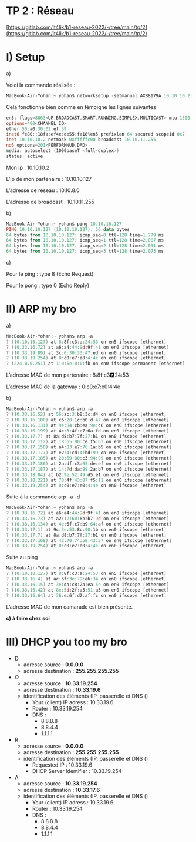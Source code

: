 # TP 2 : Réseau

[https://gitlab.com/it4lik/b1-reseau-2022/-/tree/main/tp/2](https://gitlab.com/it4lik/b1-reseau-2022/-/tree/main/tp/2)

# I) Setup

a)

Voici la commande réalisée :

```powershell
MacBook-Air-Yohan:~ yohan$ networksetup -setmanual AX88179A 10.10.10.2 255.255.252.0 10.33.19.254
```

Cela fonctionne bien comme en témoigne les lignes suivantes 

```powershell
en5: flags=8863<UP,BROADCAST,SMART,RUNNING,SIMPLEX,MULTICAST> mtu 1500
options=400<CHANNEL_IO>
ether 50:a0:30:02:ef:59
inet6 fe80::18fa:ef4e:de55:fa18%en5 prefixlen 64 secured scopeid 0x7
inet 10.10.10.2 netmask 0xfffffc00 broadcast 10.10.11.255
nd6 options=201<PERFORMNUD,DAD>
media: autoselect (1000baseT <full-duplex>)
status: active
```

Mon ip : 10.10.10.2

L’ip de mon partenaire : 10.10.10.127

L’adresse de réseau : 10.10.8.0

L’adresse de broadcast : 10.10.11.255

b)

```powershell
MacBook-Air-Yohan:~ yohan$ ping 10.10.10.127
PING 10.10.10.127 (10.10.10.127): 56 data bytes
64 bytes from 10.10.10.127: icmp_seq=0 ttl=128 time=1.779 ms
64 bytes from 10.10.10.127: icmp_seq=1 ttl=128 time=2.007 ms
64 bytes from 10.10.10.127: icmp_seq=2 ttl=128 time=2.031 ms
64 bytes from 10.10.10.127: icmp_seq=3 ttl=128 time=2.073 ms
```

c)

Pour le ping : type 8 (Echo Request)

Pour le pong : type 0 (Echo Reply)

# II) ARP my bro

a) 

```powershell
MacBook-Air-Yohan:~ yohan$ arp -a
? (10.10.10.127) at 8:8f:c3:a:24:53 on en5 ifscope [ethernet]
? (10.33.16.72) at a6:a4:44:9d:9f:41 on en0 ifscope [ethernet]
? (10.33.19.89) at 3c:6:30:33:47:ed on en0 ifscope [ethernet]
? (10.33.19.254) at 0:c0:e7:e0:4:4e on en0 ifscope [ethernet]
? (224.0.0.251) at 1:0:5e:0:0:fb on en0 ifscope permanent [ethernet]
```

L’adresse MAC de mon partenaire : 8:8f:c3:a:24:53

L’adresse MAC de la gateway : 0:c0:e7:e0:4:4e

b)

```powershell
MacBook-Air-Yohan:~ yohan$ arp -a
? (10.33.16.52) at 56:ac:3:b8:3c:d4 on en0 ifscope [ethernet]
? (10.33.16.100) at c6:20:1c:b0:d:47 on en0 ifscope [ethernet]
? (10.33.16.131) at 9e:84:cb:ea:9e:c6 on en0 ifscope [ethernet]
? (10.33.16.199) at 4c:3:4f:e7:6a:fd on en0 ifscope [ethernet]
? (10.33.17.7) at 8a:d8:b7:7f:27:b1 on en0 ifscope [ethernet]
? (10.33.17.112) at 18:65:90:ce:f5:63 on en0 ifscope [ethernet]
? (10.33.17.150) at a4:83:e7:76:1a:b5 on en0 ifscope [ethernet]
? (10.33.17.177) at e2:4:cd:4:bd:99 on en0 ifscope [ethernet]
? (10.33.17.185) at 20:69:80:c3:94:99 on en0 ifscope [ethernet]
? (10.33.17.186) at 2a:df:c3:65:de:ef on en0 ifscope [ethernet]
? (10.33.17.187) at 14:7d:da:99:2a:b7 on en0 ifscope [ethernet]
? (10.33.18.84) at b2:9e:52:49:d5:e1 on en0 ifscope [ethernet]
? (10.33.18.221) at 78:4f:43:87:f5:11 on en0 ifscope [ethernet]
? (10.33.19.254) at 0:c0:e7:e0:4:4e on en0 ifscope [ethernet]
```

Suite à la commande arp -a -d 

```powershell
MacBook-Air-Yohan:~ yohan$ arp -a
? (10.33.16.72) at a6:a4:44:9d:9f:41 on en0 ifscope [ethernet]
? (10.33.16.73) at a2:12:60:6b:b7:9d on en0 ifscope [ethernet]
? (10.33.16.134) at 4e:6f:c7:b9:64:af on en0 ifscope [ethernet]
? (10.33.17.1) at 9c:3e:53:8c:90:1b on en0 ifscope [ethernet]
? (10.33.17.7) at 8a:d8:b7:7f:27:b1 on en0 ifscope [ethernet]
? (10.33.17.168) at 42:70:74:58:43:37 on en0 ifscope [ethernet]
? (10.33.19.254) at 0:c0:e7:e0:4:4e on en0 ifscope [ethernet]
```

Suite au ping 

```powershell
MacBook-Air-Yohan:~ yohan$ arp -a
? (10.10.10.127) at 8:8f:c3:a:24:53 on en5 ifscope [ethernet]
? (10.33.16.4) at ac:5f:3e:79:e6:34 on en0 ifscope [ethernet]
? (10.33.16.15) at 3e:da:c8:2a:ea:5e on en0 ifscope [ethernet]
? (10.33.16.42) at 8e:5d:2f:a5:51:a5 on en0 ifscope [ethernet]
? (10.33.16.64) at 36:e:6f:d2:af:fc on en0 ifscope [ethernet]
```

L’adresse MAC de mon camarade est bien présente. 

**c) à faire chez soi** 

# III) DHCP you too my bro

- D
    - adresse source : **0.0.0.0**
    - adresse destination : **255.255.255.255**
- O
    - adresse source : **10.33.19.254**
    - adresse destination : **10.33.19.6**
    - identification des éléments (IP, passerelle et DNS ()
        - Your (client) IP adress : 10.33.19.6
        - Router : 10.33.19.254
        - DNS :
            - 8.8.8.8
            - 8.8.4.4
            - 1.1.1.1
- R
    - adresse source : **0.0.0.0**
    - adresse destination : **255.255.255.255**
    - identification des éléments (IP, passerelle et DNS ()
        - Requested IP :  10.33.19.6
        - DHCP Server Identifier :  10.33.19.254
- A
    - adresse source : **10.33.19.254**
    - adresse destination : **10.33.17.6**
    - identification des éléments (IP, passerelle et DNS ()
        - Your (client) IP adress : 10.33.19.6
        - Router : 10.33.19.254
        - DNS :
            - 8.8.8.8
            - 8.8.4.4
            - 1.1.1.1